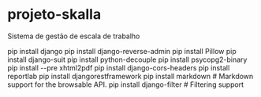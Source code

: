 # projeto-skalla
Sistema de gestão de escala de trabalho

pip install django
pip install django-reverse-admin
pip install Pillow
pip install django-suit
pip install python-decouple
pip install psycopg2-binary
pip install --pre xhtml2pdf
pip install django-cors-headers
pip install reportlab
pip install djangorestframework
pip install markdown       # Markdown support for the browsable API.
pip install django-filter  # Filtering support
